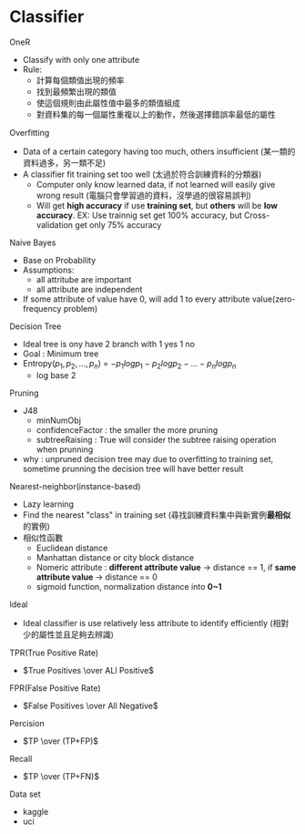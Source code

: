 # **Classifier**

OneR
- Classify with only one attribute
- Rule: 
    - 計算每個類值出現的頻率
    - 找到最頻繁出現的類值
    - 使這個規則由此屬性值中最多的類值組成
    - 對資料集的每一個屬性重複以上的動作，然後選擇錯誤率最低的屬性

Overfitting
- Data of a certain category having too much, others insufficient (某一類的資料過多，另一類不足)
- A classifier fit training set too well (太過於符合訓練資料的分類器)
    - Computer only know learned data, if not learned will easily give wrong result (電腦只會學習過的資料，沒學過的很容易誤判)
    - Will get **high accuracy** if use **training set**, but **others** will be **low accuracy**. EX: Use trainnig set get 100% accuracy, but Cross-validation get only 75% accuracy

Naive Bayes
- Base on Probability
- Assumptions:
    - all attritube are important
    - all attribute are independent
- If some attribute of value have 0, will add 1 to every attribute value(zero-frequency problem)

Decision Tree
- Ideal tree is ony have 2 branch with 1 yes 1 no
- Goal : Minimum tree
- Entropy($p_1,p_2,...,p_n$) = $-p_1logp_1-p_2logp_2-...-p_nlogp_n$
    - log base 2

Pruning
- J48
    - minNumObj
    - confidenceFactor : the smaller the more pruning
    - subtreeRaising : True will consider the subtree raising operation when prunning
- why : unpruned decision tree may due to overfitting to training set, sometime prunning the decision tree will have better result

Nearest-neighbor(instance-based)
- Lazy learning
- Find the nearest "class" in training set (尋找訓練資料集中與新實例**最相似**的實例)
- 相似性函數
    - Euclidean distance
    - Manhattan distance or city block distance
    - Nomeric attribute : **different attribute value** -> distance == 1, if **same attribute value** -> distance == 0
    - sigmoid function, normalization distance into **0~1**

Ideal
- Ideal classifier is use relatively less attribute to identify efficiently (相對少的屬性並且足夠去辨識)

TPR(True Positive Rate)
- $True Positives \over ALl Positive$

FPR(False Positive Rate)
- $False Positives \over All Negative$

Percision
- $TP \over (TP+FP)$

Recall
- $TP \over (TP+FN)$

Data set
- kaggle
- uci 